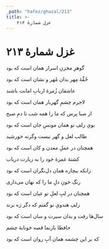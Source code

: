 ```yaml
---
_path: "hafez/ghazal/213"
title: >-
    غزل شمارهٔ ۲۱۳
---
```

# غزل شمارهٔ ۲۱۳

<div class="b" id="bn1"><div class="m1"><p>گوهرِ مخزنِ اسرار همان است که بود</p></div>
<div class="m2"><p>حُقِّهٔ مِهر بدان مُهر و نشان است که بود</p></div></div>
<div class="b" id="bn2"><div class="m1"><p>عاشقان زُمرهٔ اربابِ امانت باشند</p></div>
<div class="m2"><p>لاجرم چشمِ گهربار همان است که بود</p></div></div>
<div class="b" id="bn3"><div class="m1"><p>از صبا پرس که ما را همه شب تا دمِ صبح</p></div>
<div class="m2"><p>بویِ زلفِ تو همان مونسِ جان است که بود</p></div></div>
<div class="b" id="bn4"><div class="m1"><p>طالب لعل و گهر نیست وگرنه خورشید</p></div>
<div class="m2"><p>همچنان در عملِ معدن و کان است که بود</p></div></div>
<div class="b" id="bn5"><div class="m1"><p>کشتهٔ غمزهٔ خود را به زیارت دریاب</p></div>
<div class="m2"><p>زانکه بیچاره همان دل‌نگران است که بود</p></div></div>
<div class="b" id="bn6"><div class="m1"><p>رنگِ خونِ دلِ ما را که نهان می‌داری</p></div>
<div class="m2"><p>همچنان در لبِ لعلِ تو عیان است که بود</p></div></div>
<div class="b" id="bn7"><div class="m1"><p>زلفِ هندویِ تو گفتم که دگر رَه نزند</p></div>
<div class="m2"><p>سال‌ها رفت و بدان سیرت و سان است که بود</p></div></div>
<div class="b" id="bn8"><div class="m1"><p>حافظا بازنما قصه خونابهٔ چشم</p></div>
<div class="m2"><p>که بر این چشمه همان آبِ روان است که بود</p></div></div>
